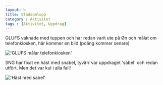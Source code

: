 ```yaml
---
layout: b
title: Stadsomlopp
category : Aktivitet
tags : [Aktivitet, Uppdrag]
---
```


GLUFS vaknade med tuppen och har redan varit ute på Øn och målat om telefonkiosken, här kommer en bild (poäng kommer senare)

!['GLUFS målar telefonkiosken'](http://tidskaos.se/img/uppdrag/glufs-malar-telefonkiosken.jpg)

SNG har fixat en häst med snabel, tyvärr var uppdraget 'sabel' och redan utfört. Men det var kul i alla fall!

!['Häst med sabel'](http://tidskaos.se/img/uppdrag/hest-med-snabel.jpg)
